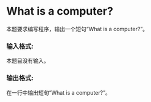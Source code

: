 # What is a computer?
本题要求编写程序，输出一个短句“What is a computer?”。

### 输入格式:
本题目没有输入。

### 输出格式:
在一行中输出短句“What is a computer?”。